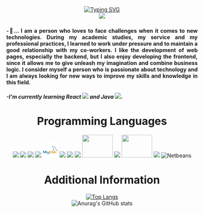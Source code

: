 <div align="center">
  <a href="https://git.io/typing-svg">
  <img src="https://readme-typing-svg.demolab.com?font=Orbitron&size=30&pause=1000&color=0016EE&center=false&width=500&lines=Welcome+to+my+Github+profile." alt="Typing SVG" />
  </a>
  <br/>
  <img src="https://media.giphy.com/media/PXj1J0eMONGOA/giphy.gif" width=600px>
</div>
<div align="justify">
  <h4>-💬... I am a person who loves to face challenges when it comes to new technologies. During my academic studies, my service
  and my professional practices, I learned to work under pressure and to maintain a good relationship with my co-workers.
  I like the development of web pages, especially the backend, but I also enjoy developing the frontend, since it allows me to give
  unleash my imagination and combine business logic. I consider myself a person who is passionate about technology and I am always
  looking for new ways to improve my skills and knowledge in this field.</h4>
  <h5>-I'm currently learning React <img width=20px src="https://cdn.jsdelivr.net/gh/devicons/devicon/icons/react/react-original.svg" /> and Java <img width=20px src="https://cdn.jsdelivr.net/gh/devicons/devicon/icons/java/java-original.svg" />.</h5>
</div>
<div align="center" >
  <h1 align="center">Programming Languages </h1>
  <img src="https://cdn.jsdelivr.net/gh/devicons/devicon/icons/c/c-original.svg" width=40px/>
  <img src="https://cdn.jsdelivr.net/gh/devicons/devicon/icons/cplusplus/cplusplus-original.svg" width=40px/>
  <img src="https://cdn.jsdelivr.net/gh/devicons/devicon/icons/css3/css3-original.svg" width=40px/>
  <img src="https://cdn.jsdelivr.net/gh/devicons/devicon/icons/html5/html5-original.svg" width=40px/>
  <img src="https://raw.githubusercontent.com/devicons/devicon/master/icons/mysql/mysql-original-wordmark.svg" alt="mysql" width="40"/>
  <img src="https://cdn.jsdelivr.net/gh/devicons/devicon/icons/php/php-plain.svg" width=40px/>
  <img src="https://cdn.jsdelivr.net/gh/devicons/devicon/icons/react/react-original.svg" width=40px/>
  <img src="https://cdn.jsdelivr.net/gh/devicons/devicon/icons/sass/sass-original.svg" width=40px/>
  <img src="https://cdn.jsdelivr.net/gh/devicons/devicon/icons/tailwindcss/tailwindcss-original-wordmark.svg" width=80px height=60px/>
  <img src="https://cdn.jsdelivr.net/gh/devicons/devicon/icons/java/java-original.svg" width=40px/>
  <img src="https://cdn.jsdelivr.net/gh/devicons/devicon/icons/intellij/intellij-plain-wordmark.svg" width=80px height=60px/>
  <img src="https://cdn.jsdelivr.net/gh/devicons/devicon/icons/visualstudio/visualstudio-plain.svg" width=40px/>
  <img src="https://netbeans.apache.org/images/apache-netbeans.svg" alt="Netbeans" width="50" width=40px/>
</div>
<h1 align="center">Additional Information</h1>
<div align="center">

[![Top Langs](https://github-readme-stats-azure-delta.vercel.app/api/top-langs/?username=danbobadilla9&langs_count=5&theme=radical)](https://github.com/anuraghazra/github-readme-stats) 
 <br>
![Anurag's GitHub stats](https://github-readme-stats-azure-delta.vercel.app/api?username=danbobadilla9&show_icons=true&theme=radical)

</div>

